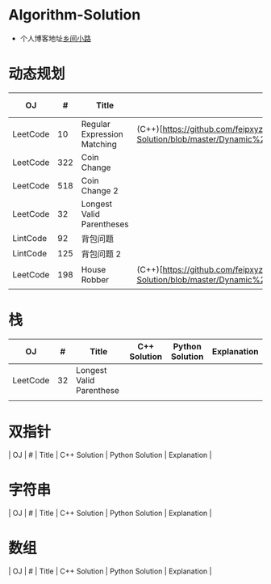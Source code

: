 # Algorithm-Solution

- 个人博客地址[乡间小路](http://www.flyrie.top)

# 动态规划
| OJ       | #   | Title                       | C++ Solution                                                                                                         | Python Solution                                                                       | Explanation                                                                           |
| -------- | --- | --------------------------- | -------------------------------------------------------------------------------------------------------------------- | ------------------------------------------------------------------------------------- | ------------------------------------------------------------------------------------- |
| LeetCode | 10  | Regular Expression Matching | (C++)[https://github.com/feipxyz/Algorithm-Solution/blob/master/Dynamic%20Programming/RegularExpressionMatching.cpp] |                                                                                       | [动态规划解题](http://flyrie.top/2018/08/15/Dynamic_Programming_Algorithm_Solutions/) |
| LeetCode | 322 | Coin Change                 |                                                                                                                      |                                                                                       |                                                                                       |
| LeetCode | 518 | Coin Change 2               |                                                                                                                      |                                                                                       |                                                                                       |
| LeetCode | 32  | Longest Valid Parentheses   |                                                                                                                      |                                                                                       |                                                                                       |
| LintCode | 92  | 背包问题                    |                                                                                                                      |                                                                                       |                                                                                       |
| LintCode | 125 | 背包问题 2                  |                                                                                                                      |                                                                                       |                                                                                       |
| LeetCode | 198 | House Robber                | (C++)[https://github.com/feipxyz/Algorithm-Solution/blob/master/Dynamic%20Programming/HouseRobber.cpp]               | [动态规划解题](http://flyrie.top/2018/08/15/Dynamic_Programming_Algorithm_Solutions/) |                                                                                       |

# 栈
| OJ       | #   | Title                    | C++ Solution | Python Solution | Explanation |
| -------- | --- | ------------------------ | ------------ | --------------- | ----------- |
| LeetCode | 32  | Longest Valid Parenthese |              |                 |             |
|          |     |                          |              |                 |             |

# 双指针
| OJ       | #   | Title                       | C++ Solution | Python Solution | Explanation |

# 字符串
| OJ       | #   | Title                       | C++ Solution | Python Solution | Explanation |

# 数组
| OJ       | #   | Title                       | C++ Solution | Python Solution | Explanation |
